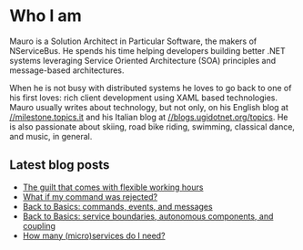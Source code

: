 # Who I am

Mauro is a Solution Architect in Particular Software, the makers of NServiceBus. He spends his time helping developers building better .NET systems leveraging Service Oriented Architecture (SOA) principles and message-based architectures.

When he is not busy with distributed systems he loves to go back to one of his first loves: rich client development using XAML based technologies. Mauro usually writes about technology, but not only, on his English blog at [//milestone.topics.it](https://milestone.topics.it) and his Italian blog at [//blogs.ugidotnet.org/topics](https://blogs.ugidotnet.org/topics). He is also passionate about skiing, road bike riding, swimming, classical dance, and music, in general.

## Latest blog posts

<!--START_SECTION:feed-->
* [The guilt that comes with flexible working hours](https:&#x2F;&#x2F;milestone.topics.it&#x2F;2023&#x2F;06&#x2F;30&#x2F;guilty-feeling.html)
* [What if my command was rejected?](https:&#x2F;&#x2F;milestone.topics.it&#x2F;2023&#x2F;06&#x2F;27&#x2F;reject-commands.html)
* [Back to Basics: commands, events, and messages](https:&#x2F;&#x2F;milestone.topics.it&#x2F;2023&#x2F;05&#x2F;25&#x2F;back-to-basics-messages.html)
* [Back to Basics: service boundaries, autonomous components, and coupling](https:&#x2F;&#x2F;milestone.topics.it&#x2F;2023&#x2F;05&#x2F;17&#x2F;back-to-basics-boundaries.html)
* [How many (micro)services do I need?](https:&#x2F;&#x2F;milestone.topics.it&#x2F;2023&#x2F;03&#x2F;15&#x2F;how-many-services.html)
<!--END_SECTION:feed-->
